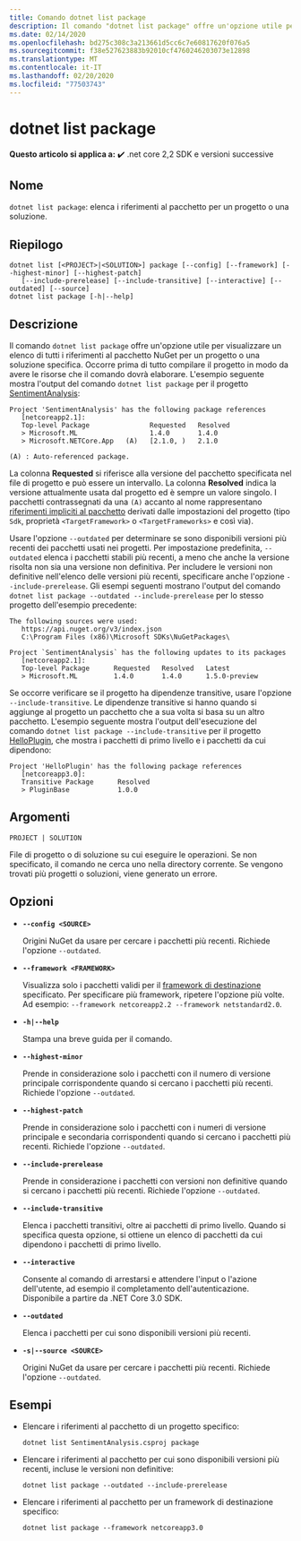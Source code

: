 ```yaml
---
title: Comando dotnet list package
description: Il comando "dotnet list package" offre un'opzione utile per visualizzare un elenco dei riferimenti al pacchetto per un progetto o una soluzione.
ms.date: 02/14/2020
ms.openlocfilehash: bd275c308c3a213661d5cc6c7e60817620f076a5
ms.sourcegitcommit: f38e527623883b92010cf4760246203073e12898
ms.translationtype: MT
ms.contentlocale: it-IT
ms.lasthandoff: 02/20/2020
ms.locfileid: "77503743"
---
```

# <a name="dotnet-list-package"></a>dotnet list package

**Questo articolo si applica a:** ✔️ .net core 2,2 SDK e versioni successive

## <a name="name"></a>Nome

`dotnet list package`: elenca i riferimenti al pacchetto per un progetto o una soluzione.

## <a name="synopsis"></a>Riepilogo

```dotnetcli
dotnet list [<PROJECT>|<SOLUTION>] package [--config] [--framework] [--highest-minor] [--highest-patch] 
   [--include-prerelease] [--include-transitive] [--interactive] [--outdated] [--source]
dotnet list package [-h|--help]
```

## <a name="description"></a>Descrizione

Il comando `dotnet list package` offre un'opzione utile per visualizzare un elenco di tutti i riferimenti al pacchetto NuGet per un progetto o una soluzione specifica. Occorre prima di tutto compilare il progetto in modo da avere le risorse che il comando dovrà elaborare. L'esempio seguente mostra l'output del comando `dotnet list package` per il progetto [SentimentAnalysis](https://github.com/dotnet/samples/tree/master/machine-learning/tutorials/SentimentAnalysis):

```output
Project 'SentimentAnalysis' has the following package references
   [netcoreapp2.1]:
   Top-level Package               Requested   Resolved
   > Microsoft.ML                  1.4.0       1.4.0
   > Microsoft.NETCore.App   (A)   [2.1.0, )   2.1.0

(A) : Auto-referenced package.
```

La colonna **Requested** si riferisce alla versione del pacchetto specificata nel file di progetto e può essere un intervallo. La colonna **Resolved** indica la versione attualmente usata dal progetto ed è sempre un valore singolo. I pacchetti contrassegnati da una `(A)` accanto al nome rappresentano [riferimenti impliciti al pacchetto](csproj.md#implicit-package-references) derivati dalle impostazioni del progetto (tipo `Sdk`, proprietà `<TargetFramework>` o `<TargetFrameworks>` e così via).

Usare l'opzione `--outdated` per determinare se sono disponibili versioni più recenti dei pacchetti usati nei progetti. Per impostazione predefinita, `--outdated` elenca i pacchetti stabili più recenti, a meno che anche la versione risolta non sia una versione non definitiva. Per includere le versioni non definitive nell'elenco delle versioni più recenti, specificare anche l'opzione `--include-prerelease`. Gli esempi seguenti mostrano l'output del comando `dotnet list package --outdated --include-prerelease` per lo stesso progetto dell'esempio precedente:

```output
The following sources were used:
   https://api.nuget.org/v3/index.json
   C:\Program Files (x86)\Microsoft SDKs\NuGetPackages\

Project `SentimentAnalysis` has the following updates to its packages
   [netcoreapp2.1]:
   Top-level Package      Requested   Resolved   Latest
   > Microsoft.ML         1.4.0       1.4.0      1.5.0-preview
```

Se occorre verificare se il progetto ha dipendenze transitive, usare l'opzione `--include-transitive`. Le dipendenze transitive si hanno quando si aggiunge al progetto un pacchetto che a sua volta si basa su un altro pacchetto. L'esempio seguente mostra l'output dell'esecuzione del comando `dotnet list package --include-transitive` per il progetto [HelloPlugin](https://github.com/dotnet/samples/tree/master/core/extensions/AppWithPlugin/HelloPlugin), che mostra i pacchetti di primo livello e i pacchetti da cui dipendono:

```output
Project 'HelloPlugin' has the following package references
   [netcoreapp3.0]:
   Transitive Package      Resolved
   > PluginBase            1.0.0
```

## <a name="arguments"></a>Argomenti

`PROJECT | SOLUTION`

File di progetto o di soluzione su cui eseguire le operazioni. Se non specificato, il comando ne cerca uno nella directory corrente. Se vengono trovati più progetti o soluzioni, viene generato un errore.

## <a name="options"></a>Opzioni

- **`--config <SOURCE>`**

  Origini NuGet da usare per cercare i pacchetti più recenti. Richiede l'opzione `--outdated`.

- **`--framework <FRAMEWORK>`**

  Visualizza solo i pacchetti validi per il [framework di destinazione](../../standard/frameworks.md) specificato. Per specificare più framework, ripetere l'opzione più volte. Ad esempio: `--framework netcoreapp2.2 --framework netstandard2.0`.

- **`-h|--help`**

  Stampa una breve guida per il comando.

- **`--highest-minor`**

  Prende in considerazione solo i pacchetti con il numero di versione principale corrispondente quando si cercano i pacchetti più recenti. Richiede l'opzione `--outdated`.

- **`--highest-patch`**

  Prende in considerazione solo i pacchetti con i numeri di versione principale e secondaria corrispondenti quando si cercano i pacchetti più recenti. Richiede l'opzione `--outdated`.

- **`--include-prerelease`**

  Prende in considerazione i pacchetti con versioni non definitive quando si cercano i pacchetti più recenti. Richiede l'opzione `--outdated`.

- **`--include-transitive`**

  Elenca i pacchetti transitivi, oltre ai pacchetti di primo livello. Quando si specifica questa opzione, si ottiene un elenco di pacchetti da cui dipendono i pacchetti di primo livello.

- **`--interactive`**

  Consente al comando di arrestarsi e attendere l'input o l'azione dell'utente, ad esempio il completamento dell'autenticazione. Disponibile a partire da .NET Core 3.0 SDK.

- **`--outdated`**

  Elenca i pacchetti per cui sono disponibili versioni più recenti.

- **`-s|--source <SOURCE>`**

  Origini NuGet da usare per cercare i pacchetti più recenti. Richiede l'opzione `--outdated`.

## <a name="examples"></a>Esempi

- Elencare i riferimenti al pacchetto di un progetto specifico:

  ```dotnetcli
  dotnet list SentimentAnalysis.csproj package
  ```

- Elencare i riferimenti al pacchetto per cui sono disponibili versioni più recenti, incluse le versioni non definitive:

  ```dotnetcli
  dotnet list package --outdated --include-prerelease
  ```

- Elencare i riferimenti al pacchetto per un framework di destinazione specifico:

  ```dotnetcli
  dotnet list package --framework netcoreapp3.0
  ```
